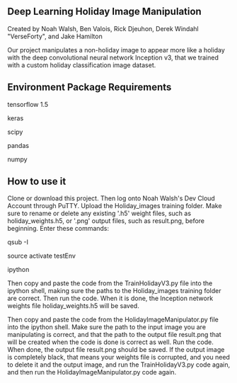 ## Deep Learning Holiday Image Manipulation
Created by Noah Walsh, Ben Valois, Rick Djeuhon, Derek Windahl "VerseForty", and Jake Hamilton

Our project manipulates a non-holiday image to appear more like a holiday with the deep convolutional neural network Inception v3, that we trained with a custom holiday classification image dataset.

## Environment Package Requirements
tensorflow 1.5

keras

scipy

pandas

numpy

## How to use it
Clone or download this project. Then log onto Noah Walsh's Dev Cloud Account through PuTTY. Upload the Holiday_images training folder. Make sure to rename or delete any existing '.h5' weight files, such as holiday_weights.h5, or '.png' output files, such as result.png, before beginning. Enter these commands:

qsub -I

source activate testEnv

ipython

Then copy and paste the code from the TrainHolidayV3.py file into the ipython shell, making sure the paths to the Holiday_images training folder are correct. Then run the code. When it is done, the Inception network weights file holiday_weights.h5 will be saved.

Then copy and paste the code from the HolidayImageManipulator.py file into the ipython shell. Make sure the path to the input image you are manipulating is correct, and that the path to the output file result.png that will be created when the code is done is correct as well. Run the code. When done, the output file result.png should be saved. If the output image is completely black, that means your weights file is corrupted, and you need to delete it and the output image, and run the TrainHolidayV3.py code again, and then run the HolidayImageManipulator.py code again. 
